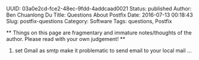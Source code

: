 UUID: 03a0e2cd-fce2-48ec-9fdd-4addcaad0021
Status: published
Author: Ben Chuanlong Du
Title: Questions About Postfix
Date: 2016-07-13 00:18:43
Slug: postfix-questions
Category: Software
Tags: questions, Postfix

**
Things on this page are fragmentary and immature notes/thoughts of the author. 
Please read with your own judgement!
**
 
1. set Gmail as smtp make it problematic to send email to your local mail ...

